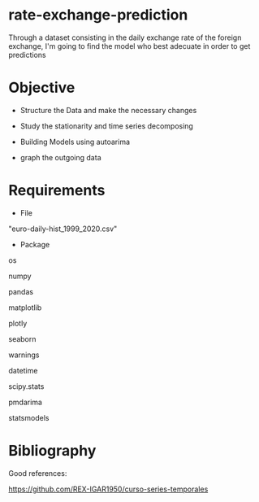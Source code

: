 # rate-exchange-prediction
Through a dataset consisting in the daily exchange rate of the foreign exchange, I'm going to find the model who best adecuate in order to get predictions

# Objective

- Structure the Data and make the necessary changes

- Study the stationarity and time series decomposing

- Building Models using autoarima

- graph the outgoing data


# Requirements

- File

"euro-daily-hist_1999_2020.csv"

- Package

os

numpy

pandas

matplotlib

plotly

seaborn

warnings

datetime

scipy.stats

pmdarima

statsmodels

# Bibliography

Good references:

https://github.com/REX-IGAR1950/curso-series-temporales
